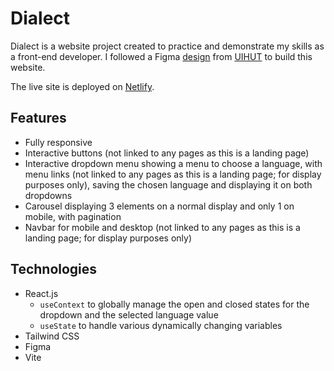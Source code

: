 # Dialect

Dialect is a website project created to practice and demonstrate my skills as a front-end developer. I followed a Figma [design](https://www.uihut.com/web-designs/language-learning-landing-page-ui-kit/22200) from [UIHUT](https://www.uihut.com) to build this website.

The live site is deployed on [Netlify](https://dialect-leomat.netlify.app/).


## Features
* Fully responsive
* Interactive buttons (not linked to any pages as this is a landing page)
* Interactive dropdown menu showing a menu to choose a language, with menu links (not linked to any pages as this is a landing page; for display purposes only), saving the chosen language and displaying it on both dropdowns
* Carousel displaying 3 elements on a normal display and only 1 on mobile, with pagination
* Navbar for mobile and desktop (not linked to any pages as this is a landing page; for display purposes only)

## Technologies
* React.js
  * `useContext` to globally manage the open and closed states for the dropdown and the selected language value
  * `useState` to handle various dynamically changing variables
* Tailwind CSS
* Figma
* Vite
